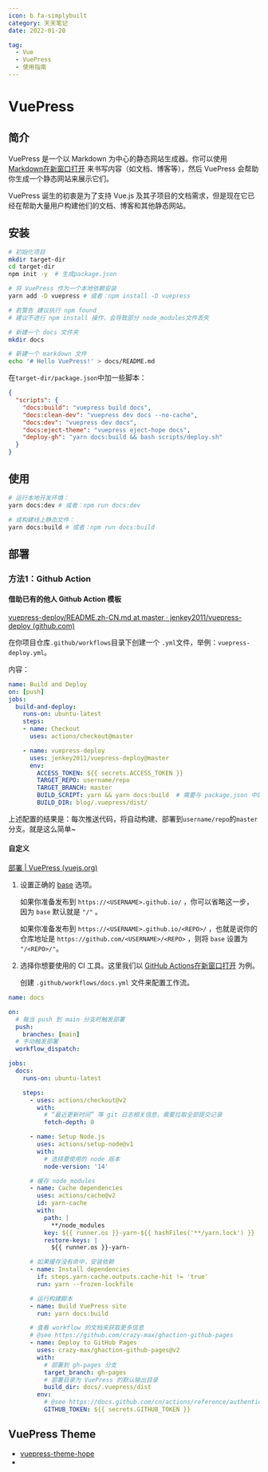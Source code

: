 ```yaml
---
icon: b fa-simplybuilt
category: 天天笔记
date: 2022-01-20

tag:
  - Vue
  - VuePress
  - 使用指南
---
```


# VuePress

## 简介

VuePress 是一个以 Markdown 为中心的静态网站生成器。你可以使用 [Markdown在新窗口打开](https://zh.wikipedia.org/wiki/Markdown) 来书写内容（如文档、博客等），然后 VuePress 会帮助你生成一个静态网站来展示它们。

VuePress 诞生的初衷是为了支持 Vue.js 及其子项目的文档需求，但是现在它已经在帮助大量用户构建他们的文档、博客和其他静态网站。

## 安装

```bash
# 初始化项目
mkdir target-dir
cd target-dir
npm init -y  # 生成package.json

# 将 VuePress 作为一个本地依赖安装
yarn add -D vuepress # 或者：npm install -D vuepress

# 若警告 建议执行 npm found
# 建议不进行 npm install 操作，会导致部分 node_modules文件丢失

# 新建一个 docs 文件夹
mkdir docs

# 新建一个 markdown 文件
echo '# Hello VuePress!' > docs/README.md
```

在`target-dir/package.json`中加一些脚本：

```json
{
  "scripts": {
    "docs:build": "vuepress build docs",
    "docs:clean-dev": "vuepress dev docs --no-cache",
    "docs:dev": "vuepress dev docs",
    "docs:eject-theme": "vuepress eject-hope docs",
    "deploy-gh": "yarn docs:build && bash scripts/deploy.sh"
  }
}
```

## 使用

```bash
# 运行本地开发环境：
yarn docs:dev # 或者：npm run docs:dev

# 或构建线上静态文件：
yarn docs:build # 或者：npm run docs:build
```

## 部署

### 方法1：Github Action

#### 借助已有的他人 Github Action 模板

[vuepress-deploy/README.zh-CN.md at master · jenkey2011/vuepress-deploy (github.com)](https://github.com/jenkey2011/vuepress-deploy/blob/master/README.zh-CN.md)

在你项目仓库`.github/workflows`目录下创建一个 `.yml`文件，举例：`vuepress-deploy.yml`。

内容：

```yml
name: Build and Deploy
on: [push]
jobs:
  build-and-deploy:
    runs-on: ubuntu-latest
    steps:
    - name: Checkout
      uses: actions/checkout@master

    - name: vuepress-deploy
      uses: jenkey2011/vuepress-deploy@master
      env:
        ACCESS_TOKEN: ${{ secrets.ACCESS_TOKEN }}
        TARGET_REPO: username/repo
        TARGET_BRANCH: master
        BUILD_SCRIPT: yarn && yarn docs:build  # 需要与 package.json 中的脚本对应
        BUILD_DIR: blog/.vuepress/dist/
```

上述配置的结果是：每次推送代码，将自动构建、部署到`username/repo`的`master`分支。就是这么简单~

#### 自定义

[部署 | VuePress (vuejs.org)](https://v2.vuepress.vuejs.org/zh/guide/deployment.html#github-pages)

1. 设置正确的 [base](https://v2.vuepress.vuejs.org/zh/reference/config.html#base) 选项。

   如果你准备发布到 `https://<USERNAME>.github.io/` ，你可以省略这一步，因为 `base` 默认就是 `"/"` 。

   如果你准备发布到 `https://<USERNAME>.github.io/<REPO>/` ，也就是说你的仓库地址是 `https://github.com/<USERNAME>/<REPO>` ，则将 `base` 设置为 `"/<REPO>/"`。

2. 选择你想要使用的 CI 工具。这里我们以 [GitHub Actions在新窗口打开](https://github.com/features/actions) 为例。

   创建 `.github/workflows/docs.yml` 文件来配置工作流。

```yml
name: docs

on:
  # 每当 push 到 main 分支时触发部署
  push:
    branches: [main]
  # 手动触发部署
  workflow_dispatch:

jobs:
  docs:
    runs-on: ubuntu-latest

    steps:
      - uses: actions/checkout@v2
        with:
          # “最近更新时间” 等 git 日志相关信息，需要拉取全部提交记录
          fetch-depth: 0

      - name: Setup Node.js
        uses: actions/setup-node@v1
        with:
          # 选择要使用的 node 版本
          node-version: '14'

      # 缓存 node_modules
      - name: Cache dependencies
        uses: actions/cache@v2
        id: yarn-cache
        with:
          path: |
            **/node_modules
          key: ${{ runner.os }}-yarn-${{ hashFiles('**/yarn.lock') }}
          restore-keys: |
            ${{ runner.os }}-yarn-

      # 如果缓存没有命中，安装依赖
      - name: Install dependencies
        if: steps.yarn-cache.outputs.cache-hit != 'true'
        run: yarn --frozen-lockfile

      # 运行构建脚本
      - name: Build VuePress site
        run: yarn docs:build

      # 查看 workflow 的文档来获取更多信息
      # @see https://github.com/crazy-max/ghaction-github-pages
      - name: Deploy to GitHub Pages
        uses: crazy-max/ghaction-github-pages@v2
        with:
          # 部署到 gh-pages 分支
          target_branch: gh-pages
          # 部署目录为 VuePress 的默认输出目录
          build_dir: docs/.vuepress/dist
        env:
          # @see https://docs.github.com/cn/actions/reference/authentication-in-a-workflow#about-the-github_token-secret
          GITHUB_TOKEN: ${{ secrets.GITHUB_TOKEN }}
```

## VuePress Theme

- [vuepress-theme-hope](https://vuepress-theme-hope.github.io/zh/)
- 

